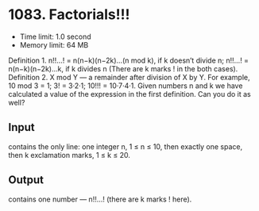 # 1083. Factorials!!!
 * Time limit: 1.0 second
 * Memory limit: 64 MB

Definition 1. n!!…! = n(n−k)(n−2k)…(n mod k), if k doesn’t divide n; n!!…! = n(n−k)(n−2k)…k, if k divides n (There are k marks ! in the both cases).
Definition 2. X mod Y — a remainder after division of X by Y.
For example, 10 mod 3 = 1; 3! = 3·2·1; 10!!! = 10·7·4·1.
Given numbers n and k we have calculated a value of the expression in the first definition. Can you do it as well?
## Input
contains the only line: one integer n, 1 ≤ n ≤ 10, then exactly one space, then k exclamation marks, 1 ≤ k ≤ 20.
## Output
contains one number — n!!…! (there are k marks ! here).